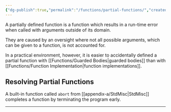 ```yaml
---
{"dg-publish":true,"permalink":"/functions/partial-functions/","created":"2023-06-20T18:37:36.406+02:00","updated":"2023-06-23T23:01:29.223+02:00"}
---
```



A partially defined function is a function which results in a run-time error when called with arguments outside of its domain.

They are caused by an oversight where not all possible arguments, which can be given to a function, is not accounted for.

In a practical environment, however, it is easier to accidentally defined a partial function with  [[Functions/Guarded Bodies\|guarded bodies]] than with [[Functions/Function Implementation\|function implementations]].



## Resolving Partial Functions

A built-in function called `abort` from [[appendix-a/StdMisc\|StdMisc]] completes a function by terminating the program early.

---